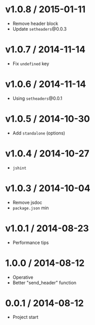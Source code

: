 v1.0.8 / 2015-01-11
==================

  * Remove header block
  * Update `setheaders`@0.0.3

v1.0.7 / 2014-11-14
==================

  * Fix `undefined` key

v1.0.6 / 2014-11-14
==================

  * Using `setheaders`@0.0.1

v1.0.5 / 2014-10-30
==================

  * Add `standalone` (options)

v1.0.4 / 2014-10-27
==================

  * `jshint`

v1.0.3 / 2014-10-04
==================

  * Remove jsdoc
  * `package.json` min

v1.0.1 / 2014-08-23
==================

  * Performance tips

1.0.0 / 2014-08-12
==================

  * Operative
  * Better "send_header" function

0.0.1 / 2014-08-12
==================

  * Project start
